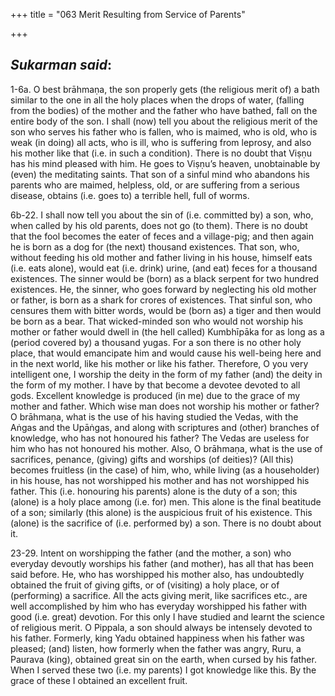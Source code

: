 +++
title = "063  Merit Resulting from Service of Parents"

+++
 

## *Sukarman said*:

1-6a. O best brāhmaṇa, the son properly gets (the religious merit of) a bath similar to the one in all the holy places when the drops of water, (falling from the bodies) of the mother and the father who have bathed, fall on the entire body of the son. I shall (now) tell you about the religious merit of the son who serves his father who is fallen, who is maimed, who is old, who is weak (in doing) all acts, who is ill, who is suffering from leprosy, and also his mother like that (i.e. in such a condition). There is no doubt that Viṣṇu has his mind pleased with him. He goes to Viṣṇu’s heaven, unobtainable by (even) the meditating saints. That son of a sinful mind who abandons his parents who are maimed, helpless, old, or are suffering from a serious disease, obtains (i.e. goes to) a terrible hell, full of worms.

6b-22. I shall now tell you about the sin of (i.e. committed by) a son, who, when called by his old parents, does not go (to them). There is no doubt that the fool becomes the eater of feces and a village-pig; and then again he is born as a dog for (the next) thousand existences. That son, who, without feeding his old mother and father living in his house, himself eats (i.e. eats alone), would eat (i.e. drink) urine, (and eat) feces for a thousand existences. The sinner would be (born) as a black serpent for two hundred existences. He, the sinner, who goes forward by neglecting his old mother or father, is born as a shark for crores of existences. That sinful son, who censures them with bitter words, would be (born as) a tiger and then would be born as a bear. That wicked-minded son who would not worship his mother or father would dwell in (the hell called) Kumbhīpāka for as long as a (period covered by) a thousand yugas. For a son there is no other holy place, that would emancipate him and would cause his well-being here and in the next world, like his mother or like his father. Therefore, O you very intelligent one, I worship the deity in the form of my father (and) the deity in the form of my mother. I have by that become a devotee devoted to all gods. Excellent knowledge is produced (in me) due to the grace of my mother and father. Which wise man does not worship his mother or father? O brāhmaṇa, what is the use of his having studied the Vedas, with the Aṅgas and the Upāṅgas, and along with scriptures and (other) branches of knowledge, who has not honoured his father? The Vedas are useless for him who has not honoured his mother. Also, O brāhmaṇa, what is the use of sacrifices, penance, (giving) gifts and worships (of deities)? (All this) becomes fruitless (in the case) of him, who, while living (as a householder) in his house, has not worshipped his mother and has not worshipped his father. This (i.e. honouring his parents) alone is the duty of a son; this (alone) is a holy place among (i.e. for) men. This alone is the final beatitude of a son; similarly (this alone) is the auspicious fruit of his existence. This (alone) is the sacrifice of (i.e. performed by) a son. There is no doubt about it.

23-29. Intent on worshipping the father (and the mother, a son) who everyday devoutly worships his father (and mother), has all that has been said before. He, who has worshipped his mother also, has undoubtedly obtained the fruit of giving gifts, or of (visiting) a holy place, or of (performing) a sacrifice. All the acts giving merit, like sacrifices etc., are well accomplished by him who has everyday worshipped his father with good (i.e. great) devotion. For this only I have studied and learnt the science of religious merit. O Pippala, a son should always be intensely devoted to his father. Formerly, king Yadu obtained happiness when his father was pleased; (and) listen, how formerly when the father was angry, Ruru, a Paurava (king), obtained great sin on the earth, when cursed by his father. When I served these two (i.e. my parents) I got knowledge like this. By the grace of these I obtained an excellent fruit.


